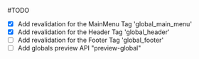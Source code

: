 #TODO

- [x] Add revalidation for the MainMenu Tag 'global_main_menu'
- [x] Add revalidation for the Header Tag 'global_header'
- [ ] Add revalidation for the Footer Tag 'global_footer'
- [ ] Add globals preview API "preview-global"
